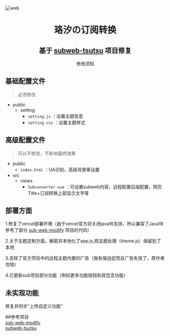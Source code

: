 <img src="https://cdn.jsdelivr.net/gh/lhl77/repository@main/blog/20210802143449.png" alt="web"/>
<h1 align="center">珞汐の订阅转换</a></h1>
<h2 align="center">基于 <a href="https://github.com/lhl77/subweb-tsutsu" target="_blank">subweb-tsutsu</a> 项目修复</h2>
<p align="center">
修改须知

## 基础配置文件

> 必须修改

- public
    - setting
        - `setting.js` ：设置主题信息
        - `setting.css` ：设置主题样式


## 高级配置文件

> 可以不修改，不影响最终效果

- public
    - `index.html` ：UA识别，高级背景等设置
- src
    - views
        - `Subconverter.vue` ：可设置subweb内容，远程配置后端配置，网页Title+订阅转换上部显示文字等

## 部署方面
 1.修复了vercel部署环境（由于vercel官方将关闭java16支持，所以兼容了Java18 参考了部分 <a href="https://github.com/youshandefeiyang/sub-web-modify" target="_blank">sub-web-modify</a> 项目的代码）<br>
 
 2.关于主题定制方面，解密并本地化了app.js,把主题处理（theme.js）保留到了本地<br>
 
 3.去除了官方项目中的远程主题内置的广告（我有强迫症而且广告失效了，原作者勿怪）<br>
 
 4.已更新sub项目部分功能（例如更多功能按钮和其包含功能）<br>

## 未实现功能
修复并同步"上传自定义功能"

 ##参考项目<br>
<a href="https://github.com/youshandefeiyang/sub-web-modify" target="_blank">sub-web-modify</a> <br>
<a href="https://github.com/lhl77/subweb-tsutsu" target="_blank">subweb-tsutsu</a>
